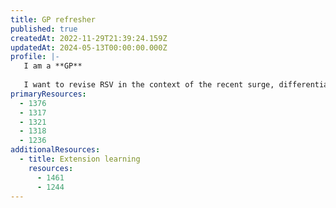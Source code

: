 ```yaml
---
title: GP refresher
published: true
createdAt: 2022-11-29T21:39:24.159Z
updatedAt: 2024-05-13T00:00:00.000Z
profile: |-
   I am a **GP**
   
   I want to revise RSV in the context of the recent surge, differentiating the child presenting with respiratory symptoms and how to maximise my interactions with the patients and parents
primaryResources:
  - 1376
  - 1317
  - 1321
  - 1318
  - 1236
additionalResources:
  - title: Extension learning
    resources:
      - 1461
      - 1244
---
```


